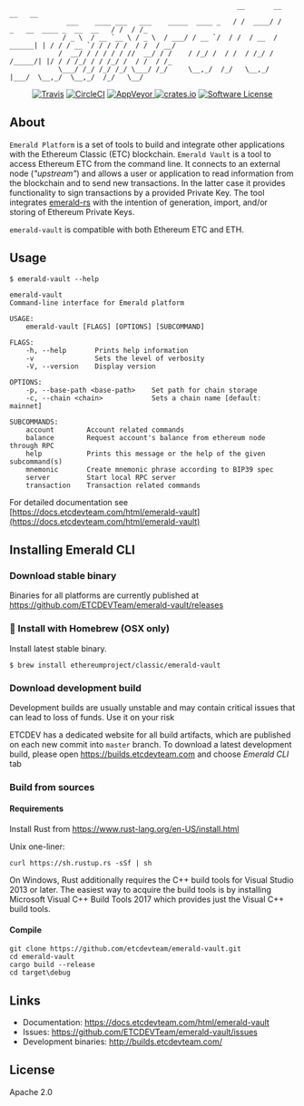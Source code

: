```shell
                                                        __       __                                  __   __ 
              ___    ____ ___   ___    _____  ____ _   / /  ____/ /        _   __  ____ _  __  __   / /  / /_
             / _ \  / __ `__ \ / _ \  / ___/ / __ `/  / /  / __  /  ______| | / / / __ `/ / / / /  / /  / __/
            /  __/ / / / / / //  __/ / /    / /_/ /  / /  / /_/ /  /_____/| |/ / / /_/ / / /_/ /  / /  / /_  
            \___/ /_/ /_/ /_/ \___/ /_/     \__,_/  /_/   \__,_/          |___/  \__,_/  \__,_/  /_/   \__/  
```
<p align="center">
  <p align="center">
    <a href="https://travis-ci.org/ETCDEVTeam/emerald-vault"><img alt="Travis" src="https://travis-ci.org/ETCDEVTeam/emerald-vault.svg?branch=master"></a>
    <a href="https://circleci.com/gh/etcdevteam/emerald-vault"><img alt="CircleCI" src="https://circleci.com/gh/ETCDEVTeam/emerald-vault/tree/master.svg?style=shield"></a>
    <a href="https://ci.appveyor.com/project/etcdevteam/emerald-vault">
        <img alt="AppVeyor" src="https://ci.appveyor.com/api/projects/status/e5nqu33xo8y4nk0v?svg=true">
    </a>
    <a href="https://crates.io/crates/emerald-vault"><img alt="crates.io" src="https://img.shields.io/crates/v/emerald-vault.svg?style=flat-square"></a>
    <a href="LICENSE"><img alt="Software License" src="https://img.shields.io/badge/License-Apache%202.0-blue.svg?style=flat-square&maxAge=2592000"></a>
  </p>
</p>

## About

`Emerald Platform` is a set of tools to build and integrate other applications with the Ethereum Classic (ETC) blockchain.
`Emerald Vault` is a tool to access Ethereum ETC from the command line. It connects to an external node (_"upstream"_) and allows a user or application to read information from the blockchain and to send new transactions. In the latter case it provides functionality to sign transactions by a provided Private Key. The tool integrates [emerald-rs](https://github.com/ETCDEVTeam/emerald-rs) with the intention of generation, import, and/or storing of Ethereum Private Keys.

`emerald-vault` is compatible with both Ethereum ETC and ETH.


## Usage

```shell
$ emerald-vault --help

emerald-vault
Command-line interface for Emerald platform

USAGE:
    emerald-vault [FLAGS] [OPTIONS] [SUBCOMMAND]

FLAGS:
    -h, --help       Prints help information
    -v               Sets the level of verbosity
    -V, --version    Display version

OPTIONS:
    -p, --base-path <base-path>    Set path for chain storage
    -c, --chain <chain>            Sets a chain name [default: mainnet]

SUBCOMMANDS:
    account        Account related commands
    balance        Request account's balance from ethereum node through RPC
    help           Prints this message or the help of the given subcommand(s)
    mnemonic       Create mnemonic phrase according to BIP39 spec
    server         Start local RPC server
    transaction    Transaction related commands

```

For detailed documentation see [https://docs.etcdevteam.com/html/emerald-vault](https://docs.etcdevteam.com/html/emerald-vault)

## Installing Emerald CLI

### Download stable binary

Binaries for all platforms are currently published at https://github.com/ETCDEVTeam/emerald-vault/releases

### :beers: Install with Homebrew (OSX only)

Install latest stable binary.

```
$ brew install ethereumproject/classic/emerald-vault
```

### Download development build


Development builds are usually unstable and may contain critical issues that can lead to loss of funds. Use it on your risk


ETCDEV has a dedicated website for all build artifacts, which are published on each new commit into `master` branch.
To download a latest development build, please open https://builds.etcdevteam.com and choose _Emerald CLI_ tab


### Build from sources

#### Requirements

Install Rust from https://www.rust-lang.org/en-US/install.html


Unix one-liner:
```
curl https://sh.rustup.rs -sSf | sh
```

On Windows, Rust additionally requires the C++ build tools for Visual Studio 2013 or later. The easiest way to acquire
the build tools is by installing Microsoft Visual C++ Build Tools 2017 which provides just the Visual C++ build tools.

#### Compile

```
git clone https://github.com/etcdevteam/emerald-vault.git
cd emerald-vault
cargo build --release
cd target\debug
```

## Links

- Documentation: https://docs.etcdevteam.com/html/emerald-vault
- Issues: https://github.com/ETCDEVTeam/emerald-vault/issues
- Development binaries: http://builds.etcdevteam.com/


## License

Apache 2.0

